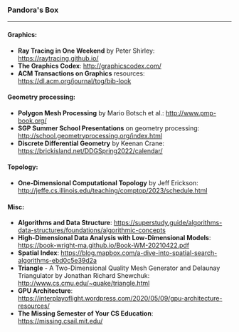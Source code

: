 ### Pandora's Box
---

#### Graphics:
- **Ray Tracing in One Weekend** by Peter Shirley: https://raytracing.github.io/
- **The Graphics Codex**: http://graphicscodex.com/
- **ACM Transactions on Graphics** resources: https://dl.acm.org/journal/tog/bib-look

#### Geometry processing:
- **Polygon Mesh Processing** by Mario Botsch et al.: http://www.pmp-book.org/
- **SGP Summer School Presentations** on geometry processing: http://school.geometryprocessing.org/index.html
- **Discrete Differential Geometry** by Keenan Crane: https://brickisland.net/DDGSpring2022/calendar/

#### Topology:
- **One-Dimensional Computational Topology** by Jeff Erickson: http://jeffe.cs.illinois.edu/teaching/comptop/2023/schedule.html

#### Misc:
- **Algorithms and Data Structure**: https://superstudy.guide/algorithms-data-structures/foundations/algorithmic-concepts
- **High-Dimensional Data Analysis with Low-Dimensional Models**: https://book-wright-ma.github.io/Book-WM-20210422.pdf
- **Spatial Index**: https://blog.mapbox.com/a-dive-into-spatial-search-algorithms-ebd0c5e39d2a
- **Triangle** - A Two-Dimensional Quality Mesh Generator and Delaunay Triangulator by Jonathan Richard Shewchuk: http://www.cs.cmu.edu/~quake/triangle.html
- **GPU Architecture**: https://interplayoflight.wordpress.com/2020/05/09/gpu-architecture-resources/
- **The Missing Semester of Your CS Education**: https://missing.csail.mit.edu/
